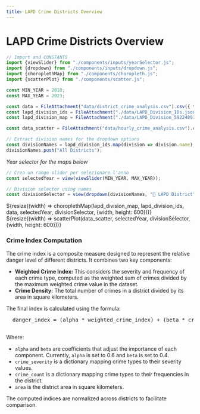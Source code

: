 ```yaml
---
title: LAPD Crime Districts Overview
---
```


# LAPD Crime Districts Overview

```js
// Import and CONSTANTS
import {viewSlider} from "./components/inputs/yearSelector.js";
import {dropdown} from "./components/inputs/dropdown.js";
import {choroplethMap} from "./components/choropleth.js";
import {scatterPlot} from "./components/scatter.js";

const MIN_YEAR = 2010;
const MAX_YEAR = 2023;
```

```js
const data = FileAttachment("data/district_crime_analysis.csv").csv({ typed: true });
const lapd_division_ids = FileAttachment("./data/LAPD_Division_IDs.json").json();
const lapd_division_map = FileAttachment("./data/LAPD_Division_5922489107755548254.geojson").json();

const data_scatter = FileAttachment("data/hourly_crime_analysis.csv").csv({ typed: true });
```

```js
// Extract division names for the dropdown options
const divisionNames = lapd_division_ids.map(division => division.name);
divisionNames.push("All Districts");
```

<p><i>Year selector for the maps below</i></p>

<div class="grid grid-cols-2">
  <div class="card">

  ```js
  // Crea un range slider per selezionare l'anno
  const selectedYear = view(viewSlider(MIN_YEAR, MAX_YEAR));
  ```

  </div>
  <div class="card">

  ```js
  // Division selector using names
  const divisionSelector = view(dropdown(divisionNames, "🗾 LAPD District"));
  ```

  </div>
</div>

<div class="grid grid-cols-2">
  <div class="card">${resize((width) => choroplethMap(lapd_division_map, lapd_division_ids, data, selectedYear, divisionSelector, {width, height: 600}))}</div>
  <div class="card">${resize((width) => scatterPlot(data_scatter, selectedYear, divisionSelector, {width, height: 600}))}</div>
</div>

<div class="card">
  <h3>Crime Index Computation</h3>
  <p>The crime index is a composite measure designed to represent the relative danger level of different districts. It combines two key components:</p>
  <ul>
    <li><strong>Weighted Crime Index:</strong> This considers the severity and frequency of each crime type, computed as the weighted sum of crimes divided by the maximum weighted crime value in the dataset.</li>
    <li><strong>Crime Density:</strong> The total number of crimes in a district divided by its area in square kilometers.</li>
  </ul>
  <p>The final index is calculated using the formula:</p>
  <pre>
  danger_index = (alpha * weighted_crime_index) + (beta * crime_density)
  </pre>
  <p>Where:</p>
  <ul>
    <li><code>alpha</code> and <code>beta</code> are coefficients that adjust the importance of each component. Currently, <code>alpha</code> is set to 0.6 and <code>beta</code> is set to 0.4.</li>
    <li><code>crime_severity</code> is a dictionary mapping crime types to their severity values.</li>
    <li><code>crime_count</code> is a dictionary mapping crime types to their frequencies in the district.</li>
    <li><code>area</code> is the district area in square kilometers.</li>
  </ul>
  <p>The computed indices are normalized across districts to facilitate comparison.</p>
</div>
